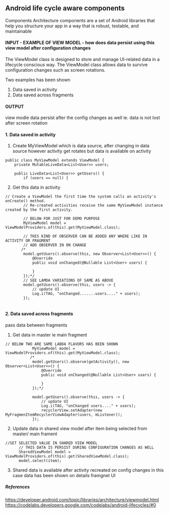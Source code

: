 ## Android life cycle aware components

Components
Architecture components are a set of Android libraries
that help you structure your app in a way that is robust, testable, and maintainable

#### INPUT - EXAMPLE OF VIEW MODEL - how does data persist using this view model after configuration changes
The ViewModel class is designed to store and manage UI-related data in a lifecycle conscious way.
The ViewModel class allows data to survive configuration changes such as screen rotations.

Two examples has been shown
1. Data saved in activity
2. Data saved across fragments

#### OUTPUT
view modle data persist after the config changes as well ie. data is not lost after screen rotation

#### 1. Data saved in activity
1. Create MyViewModel which is data source, after changing in data source however activity get rotates but data is available on activity
```
public class MyViewModel extends ViewModel {
    private MutableLiveData<List<User>> users;

    public LiveData<List<User>> getUsers() {
        if (users == null) {
```
2. Get this data in activity

```
// Create a ViewModel the first time the system calls an activity's onCreate() method.
        // Re-created activities receive the same MyViewModel instance created by the first activity.

        // BELOW FOR JUST FOR DEMO PURPOSE
        MyViewModel model = ViewModelProviders.of(this).get(MyViewModel.class);

        // THIS KIND OF OBSERVER CAN BE ADDED ANY WHERE LIKE IN ACTIVITY OR FRAGMENT
        // ADD OBSERVER IN ON CHANGE
       /*
        model.getUsers().observe(this, new Observer<List<User>>() {
            @Override
            public void onChanged(@Nullable List<User> users) {

            }
        });*/
        // SEE LAMDA VARIATIONS OF SAME AS ABOVE
        model.getUsers().observe(this, users -> {
            // update UI
            Log.i(TAG, "onChanged.......users...." + users);
        });
        
   ```
 
 #### 2. Data saved across fragments
 pass data between fragments
 1. Get data in master ie main fragment
 ```
 // BELOW TWO ARE SAME LABDA FLAVORS HAS BEEN SHOWN
             MyViewModel model = ViewModelProviders.of(this).get(MyViewModel.class);
            /*
             model.getUsers().observe(getActivity(), new Observer<List<User>>() {
                 @Override
                 public void onChanged(@Nullable List<User> users) {
 
                 }
             });*/
 
             model.getUsers().observe(this, users -> {
                 // update UI
                 Log.i(TAG, "onChanged users...." + users);
                 recyclerView.setAdapter(new MyFragmenItemRecyclerViewAdapter(users, mListener));
             });
 ```
 2. Update data in shared view model after item being selected from master/ main frament
  ```
 //SET SELECTED VALUE IN SHARED VIEW MODEL
        // THIS DATA IS PERSIST DURING CONFIGURATION CHANGES AS WELL
        SharedViewModel model = ViewModelProviders.of(this).get(SharedViewModel.class);
        model.select(item);
```
 3. Shared data is available after activity recreated on config changes
 in this case data has been shown on details framgnet UI


##### References
https://developer.android.com/topic/libraries/architecture/viewmodel.html
https://codelabs.developers.google.com/codelabs/android-lifecycles/#0
